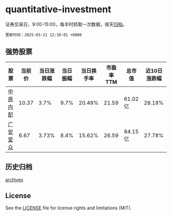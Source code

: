# quantitative-investment

证券交易日，9:00-15:00，每半时抓取一次数据，按天[归档](archives)。

`更新时间：2025-03-21 12:10:01 +0800`

## 强势股票

|股票|当前价|当日涨跌幅|当日振幅|当日换手率|市盈率TTM|总市值|近10日涨跌幅|
|----|----|----|----|----|----|----|----|
|[中原内配](https://xueqiu.com/S/SZ002448)|10.37|3.7%|9.7%|20.49%|21.59|61.02亿|28.18%|
|[广安爱众](https://xueqiu.com/S/SH600979)|6.67|3.73%|8.4%|15.62%|26.59|84.15亿|27.78%|

## 历史归档

[archives](archives)

## License

See the [LICENSE](LICENSE) file for license rights and limitations (MIT).